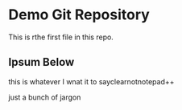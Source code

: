 # Demo Git Repository

This is rthe first file in this repo.

## Ipsum Below

this is whatever I wnat it to sayclearnotnotepad++

just a bunch of jargon
